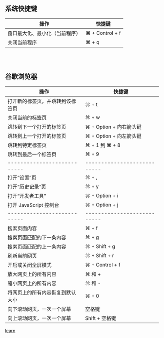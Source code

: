 ## 系统快捷键

|操作|快捷键|
|---|---|
|窗口最大化、最小化（当前程序）|⌘ + Control + f|
|关闭当前程序|⌘ + q|

<br><br>

## 谷歌浏览器
|操作|快捷键|
|-----|-----|
|打开新的标签页，并跳转到该标签页|⌘ + t|
|关闭当前的标签页|⌘ + w|
|跳转到下一个打开的标签页|⌘ + Option + 向右箭头键|
|跳转到上一个打开的标签页|⌘ + Option + 向左箭头键|
|跳转到特定标签页|⌘ + 1 到 ⌘ + 8|
|跳转到最后一个标签页|⌘ + 9|
|---------------------------|---------------------------|
|打开“设置”页|⌘ + ,|
|打开“历史记录”页|⌘ + y|
|打开“开发者工具”|⌘ + Option + i|
|打开 JavaScript 控制台|⌘ + Option + j|
|---------------------------|---------------------------|
|搜索页面内容|⌘ + f|
|搜索页面匹配的下一条内容|⌘ + g|
|搜索页面匹配的上一条内容|⌘ + Shift + g|
|刷新当前网页|⌘ + Shift + r|
|开启或关闭全屏模式|⌘ + Control + f|
|放大网页上的所有内容|⌘ 和 +|
|缩小网页上的所有内容|⌘ 和 -|
|将网页上的所有内容恢复到默认大小|⌘ + 0|
|向下滚动网页，一次一个屏幕|空格键|
|向上滚动网页，一次一个屏幕|Shift + 空格键|


[learn](https://support.google.com/chrome/answer/157179?co=GENIE.Platform%3DDesktop&hl=zh-Hans)
